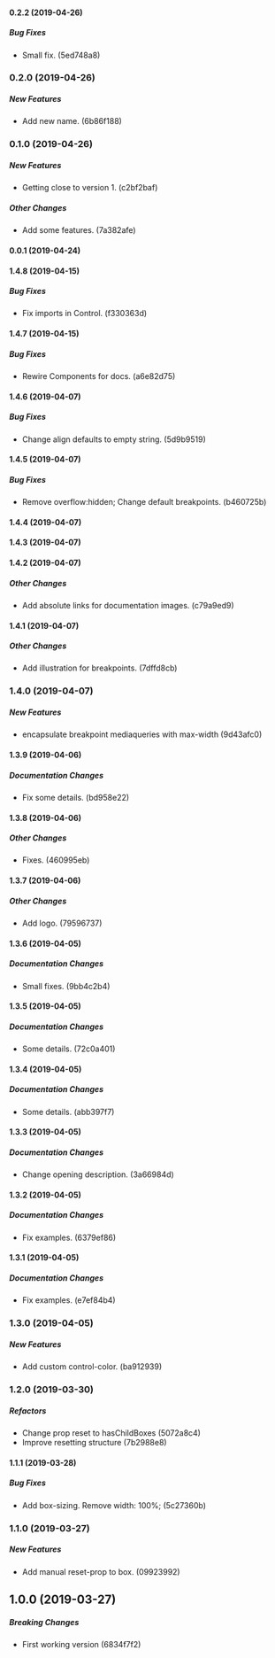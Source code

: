 #### 0.2.2 (2019-04-26)

##### Bug Fixes

*  Small fix. (5ed748a8)

### 0.2.0 (2019-04-26)

##### New Features

*  Add new name. (6b86f188)

### 0.1.0 (2019-04-26)

##### New Features

*  Getting close to version 1. (c2bf2baf)

##### Other Changes

*  Add some features. (7a382afe)

#### 0.0.1 (2019-04-24)

#### 1.4.8 (2019-04-15)

##### Bug Fixes

*  Fix imports in Control. (f330363d)

#### 1.4.7 (2019-04-15)

##### Bug Fixes

*  Rewire Components for docs. (a6e82d75)

#### 1.4.6 (2019-04-07)

##### Bug Fixes

*  Change align defaults to empty string. (5d9b9519)

#### 1.4.5 (2019-04-07)

##### Bug Fixes

*  Remove overflow:hidden; Change default breakpoints. (b460725b)

#### 1.4.4 (2019-04-07)

#### 1.4.3 (2019-04-07)

#### 1.4.2 (2019-04-07)

##### Other Changes

*  Add absolute links for documentation images. (c79a9ed9)

#### 1.4.1 (2019-04-07)

##### Other Changes

*  Add illustration for breakpoints. (7dffd8cb)

### 1.4.0 (2019-04-07)

##### New Features

*  encapsulate breakpoint mediaqueries with max-width (9d43afc0)

#### 1.3.9 (2019-04-06)

##### Documentation Changes

*  Fix some details. (bd958e22)

#### 1.3.8 (2019-04-06)

##### Other Changes

*  Fixes. (460995eb)

#### 1.3.7 (2019-04-06)

##### Other Changes

*  Add logo. (79596737)

#### 1.3.6 (2019-04-05)

##### Documentation Changes

*  Small fixes. (9bb4c2b4)

#### 1.3.5 (2019-04-05)

##### Documentation Changes

*  Some details. (72c0a401)

#### 1.3.4 (2019-04-05)

##### Documentation Changes

*  Some details. (abb397f7)

#### 1.3.3 (2019-04-05)

##### Documentation Changes

*  Change opening description. (3a66984d)

#### 1.3.2 (2019-04-05)

##### Documentation Changes

*  Fix examples. (6379ef86)

#### 1.3.1 (2019-04-05)

##### Documentation Changes

*  Fix examples. (e7ef84b4)

### 1.3.0 (2019-04-05)

##### New Features

*  Add custom control-color. (ba912939)

### 1.2.0 (2019-03-30)

##### Refactors

*  Change prop reset to hasChildBoxes (5072a8c4)
*  Improve resetting structure (7b2988e8)

#### 1.1.1 (2019-03-28)

##### Bug Fixes

*  Add box-sizing. Remove width: 100%; (5c27360b)

### 1.1.0 (2019-03-27)

##### New Features

*  Add manual reset-prop to box. (09923992)

## 1.0.0 (2019-03-27)

##### Breaking Changes

*  First working version (6834f7f2)

